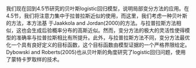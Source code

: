 我们现在回到4.5节研究的贝叶斯logistic回归模型，说明局部变分方法的应用。在4.5节，我们将注意力集中于拉普拉斯近似的使用，而这里，我们考虑一种贝叶斯的方法，本方法基 于Jaakkola and Jordan(2000)的方法。与拉普拉斯方法相似，这也会生成后验概率分布的高斯近似。然而，变分方法的极大的灵活性使得模型的准确率与拉普拉斯相比有所提升。此外，与拉普拉斯方法不同，变分方法最优化一个具有良好定义的目标函数，这个目标函数由模型证据的一个严格界限给定。Dybowski and Roberts(2005)也从贝叶斯的角度研究了logistic回归问题，使用了蒙特卡罗取样的技术。
